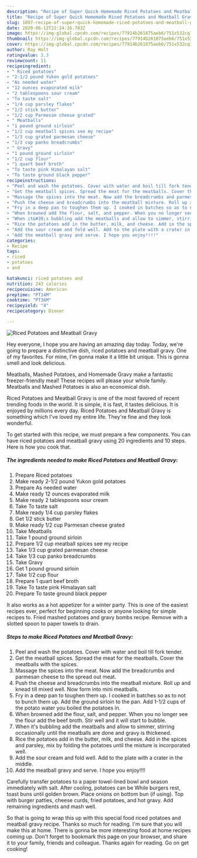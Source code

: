 ```yaml
---
description: "Recipe of Super Quick Homemade Riced Potatoes and Meatball Gravy"
title: "Recipe of Super Quick Homemade Riced Potatoes and Meatball Gravy"
slug: 1897-recipe-of-super-quick-homemade-riced-potatoes-and-meatball-gravy
date: 2020-06-12T22:24:16.783Z
image: https://img-global.cpcdn.com/recipes/77914b261875aeb6/751x532cq70/riced-potatoes-and-meatball-gravy-recipe-main-photo.jpg
thumbnail: https://img-global.cpcdn.com/recipes/77914b261875aeb6/751x532cq70/riced-potatoes-and-meatball-gravy-recipe-main-photo.jpg
cover: https://img-global.cpcdn.com/recipes/77914b261875aeb6/751x532cq70/riced-potatoes-and-meatball-gravy-recipe-main-photo.jpg
author: Ray Holt
ratingvalue: 3.3
reviewcount: 11
recipeingredient:
- " Riced potatoes"
- "2-1/2 pound Yukon gold potatoes"
- "As needed water"
- "12 ounces evaporated milk"
- "2 tablespoons sour cream"
- "To taste salt"
- "1/4 cup parsley flakes"
- "1/2 stick butter"
- "1/2 cup Parmesan cheese grated"
- " Meatballs"
- "1 pound ground sirloin"
- "1/2 cup meatball spices see my recipe"
- "1/3 cup grated parmesan cheese"
- "1/3 cup panko breadcrumbs"
- " Gravy"
- "1 pound ground sirloin"
- "1/2 cup flour"
- "1 quart beef broth"
- "To taste pink Himalayan salt"
- "To taste ground black pepper"
recipeinstructions:
- "Peel and wash the potatoes. Cover with water and boil till fork tender."
- "Get the meatball spices. Spread the meat for the meatballs. Cover the meatballs with the spices."
- "Massage the spices into the meat. Now add the breadcrumbs and parmesan cheese to the spread out meat."
- "Push the cheese and breadcrumbs into the meatball mixture. Roll up and knead till mixed well. Now form into mini meatballs."
- "Fry in a deep pan to toughen them up. I cooked in batches so as to not to bunch them up. Add the ground sirloin to the pan. Add 1-1/2 cups of the potato water you boiled the potatoes in."
- "When browned add the flour, salt, and pepper. When you no longer see the flour add the beef broth. Stir well and it will start to bubble."
- "When it&#39;s bubbling add the meatballs and allow to simmer, stirring occasionally until the meatballs are done and gravy is thickened."
- "Rice the potatoes add in the butter, milk, and cheese. Add in the spices and parsley, mix by folding the potatoes until the mixture is incorporated well."
- "Add the sour cream and fold well. Add to the plate with a crater in the middle."
- "Add the meatball gravy and serve. I hope you enjoy!!!!"
categories:
- Recipe
tags:
- riced
- potatoes
- and

katakunci: riced potatoes and 
nutrition: 243 calories
recipecuisine: American
preptime: "PT14M"
cooktime: "PT36M"
recipeyield: "4"
recipecategory: Dinner

---
```



![Riced Potatoes and Meatball Gravy](https://img-global.cpcdn.com/recipes/77914b261875aeb6/751x532cq70/riced-potatoes-and-meatball-gravy-recipe-main-photo.jpg)

Hey everyone, I hope you are having an amazing day today. Today, we're going to prepare a distinctive dish, riced potatoes and meatball gravy. One of my favorites. For mine, I'm gonna make it a little bit unique. This is gonna smell and look delicious.

Meatballs, Mashed Potatoes, and Homemade Gravy make a fantastic freezer-friendly meal! These recipes will please your whole family. Meatballs and Mashed Potatoes is also an economical dish.

Riced Potatoes and Meatball Gravy is one of the most favored of recent trending foods in the world. It is simple, it is fast, it tastes delicious. It is enjoyed by millions every day. Riced Potatoes and Meatball Gravy is something which I've loved my entire life. They're fine and they look wonderful.


To get started with this recipe, we must prepare a few components. You can have riced potatoes and meatball gravy using 20 ingredients and 10 steps. Here is how you cook that.

<!--inarticleads1-->

##### The ingredients needed to make Riced Potatoes and Meatball Gravy:

1. Prepare  Riced potatoes
1. Make ready 2-1/2 pound Yukon gold potatoes
1. Prepare As needed water
1. Make ready 12 ounces evaporated milk
1. Make ready 2 tablespoons sour cream
1. Take To taste salt
1. Make ready 1/4 cup parsley flakes
1. Get 1/2 stick butter
1. Make ready 1/2 cup Parmesan cheese grated
1. Take  Meatballs
1. Take 1 pound ground sirloin
1. Prepare 1/2 cup meatball spices see my recipe
1. Take 1/3 cup grated parmesan cheese
1. Take 1/3 cup panko breadcrumbs
1. Take  Gravy
1. Get 1 pound ground sirloin
1. Take 1/2 cup flour
1. Prepare 1 quart beef broth
1. Take To taste pink Himalayan salt
1. Prepare To taste ground black pepper


It also works as a hot appetizer for a winter party. This is one of the easiest recipes ever, perfect for beginning cooks or anyone looking for simple recipes to. Fried mashed potatoes and gravy bombs recipe. Remove with a slotted spoon to paper towels to drain. 

<!--inarticleads2-->

##### Steps to make Riced Potatoes and Meatball Gravy:

1. Peel and wash the potatoes. Cover with water and boil till fork tender.
1. Get the meatball spices. Spread the meat for the meatballs. Cover the meatballs with the spices.
1. Massage the spices into the meat. Now add the breadcrumbs and parmesan cheese to the spread out meat.
1. Push the cheese and breadcrumbs into the meatball mixture. Roll up and knead till mixed well. Now form into mini meatballs.
1. Fry in a deep pan to toughen them up. I cooked in batches so as to not to bunch them up. Add the ground sirloin to the pan. Add 1-1/2 cups of the potato water you boiled the potatoes in.
1. When browned add the flour, salt, and pepper. When you no longer see the flour add the beef broth. Stir well and it will start to bubble.
1. When it&#39;s bubbling add the meatballs and allow to simmer, stirring occasionally until the meatballs are done and gravy is thickened.
1. Rice the potatoes add in the butter, milk, and cheese. Add in the spices and parsley, mix by folding the potatoes until the mixture is incorporated well.
1. Add the sour cream and fold well. Add to the plate with a crater in the middle.
1. Add the meatball gravy and serve. I hope you enjoy!!!!


Carefully transfer potatoes to a paper towel-lined bowl and season immediately with salt. After cooling, potatoes can be While burgers rest, toast buns until golden brown. Place onions on bottom bun (if using). Top with burger patties, cheese curds, fried potatoes, and hot gravy. Add remaining ingredients and mash well. 

So that is going to wrap this up with this special food riced potatoes and meatball gravy recipe. Thanks so much for reading. I'm sure that you will make this at home. There is gonna be more interesting food at home recipes coming up. Don't forget to bookmark this page on your browser, and share it to your family, friends and colleague. Thanks again for reading. Go on get cooking!
